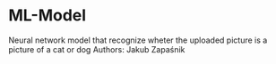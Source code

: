 # ML-Model
Neural network model that recognize wheter the uploaded picture is a picture of a cat or dog
Authors: Jakub Zapaśnik 
